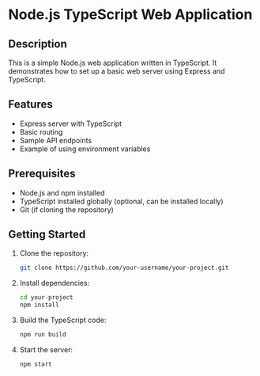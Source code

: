 # Node.js TypeScript Web Application

## Description
This is a simple Node.js web application written in TypeScript. It demonstrates how to set up a basic web server using Express and TypeScript.

## Features
- Express server with TypeScript
- Basic routing
- Sample API endpoints
- Example of using environment variables

## Prerequisites
- Node.js and npm installed
- TypeScript installed globally (optional, can be installed locally)
- Git (if cloning the repository)

## Getting Started
1. Clone the repository:
   ```bash
   git clone https://github.com/your-username/your-project.git
2. Install dependencies:
   ```bash
   cd your-project
   npm install

4. Build the TypeScript code:
   ```bash
   npm run build

6. Start the server:
   ```bash
   npm start
